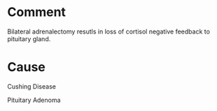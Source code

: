 # Comment

Bilateral adrenalectomy resutls in loss of cortisol negative feedback to pituitary gland.

# Cause

Cushing Disease

Pituitary Adenoma
